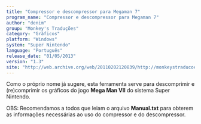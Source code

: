 ```yaml
---
title: "Compressor e descompressor para Megaman 7"
program_name: "Compressor e descompressor para Megaman 7"
author: "denim"
group: "Monkey's Traduções"
category: "Gráficos"
platform: "Windows"
system: "Super Nintendo"
language: "Português"
release_date: "01/05/2013"
version: "1.3"
site: "http://web.archive.org/web/20110202120839/http://monkeystraducoes.com/ (fora do ar)"
---
```

Como o próprio nome já sugere, esta ferramenta serve para descomprimir e (re)comprimir os gráficos do jogo <b>Mega Man VII</b> do sistema Super Nintendo.

OBS: Recomendamos a todos que leiam o arquivo <b>Manual.txt</b> para obterem as informações necessárias ao uso do compressor e do descompressor.
